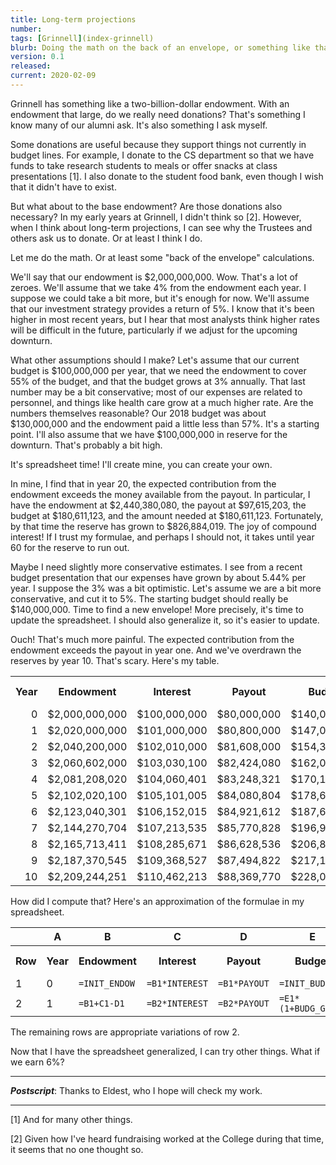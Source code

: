 ```yaml
---
title: Long-term projections
number: 
tags: [Grinnell](index-grinnell)
blurb: Doing the math on the back of an envelope, or something like that.
version: 0.1
released: 
current: 2020-02-09
---
```

Grinnell has something like a two-billion-dollar endowment.  With an
endowment that large, do we really need donations?  That's something
I know many of our alumni ask.  It's also something I ask myself.

Some donations are useful because they support things not currently
in budget lines.  For example, I donate to the CS department so that
we have funds to take research students to meals or offer snacks at
class presentations [1].  I also donate to the student food bank, even
though I wish that it didn't have to exist.

But what about to the base endowment?  Are those donations also 
necessary?  In my early years at Grinnell, I didn't think so [2].
However, when I think about long-term projections, I can see why
the Trustees and others ask us to donate.  Or at least I think I do.

Let me do the math.  Or at least some "back of the envelope" calculations.

We'll say that our endowment is $2,000,000,000.  Wow.  That's a lot of
zeroes.  We'll assume that we take 4% from the endowment each year.  I
suppose we could take a bit more, but it's enough for now.  We'll assume
that our investment strategy provides a return of 5%.  I know that it's
been higher in most recent years, but I hear that most analysts think
higher rates will be difficult in the future, particularly if we adjust
for the upcoming downturn.

What other assumptions should I make?  Let's assume that our current
budget is $100,000,000 per year, that we need the endowment to cover
55% of the budget, and that the budget grows at 3% annually.  That
last number may be a bit conservative; most of our expenses are
related to personnel, and things like health care grow at a much
higher rate.  Are the numbers themselves reasonable?  Our 2018
budget was about $130,000,000 and the endowment paid a little less
than 57%.  It's a starting point.  I'll also assume that we have
$100,000,000 in reserve for the downturn.  That's probably a bit high.

It's spreadsheet time!  I'll create mine, you can create your own.

In mine, I find that in year 20, the expected contribution from the
endowment exceeds the money available from the payout.  In particular,
I have the endowment at $2,440,380,080, the payout at $97,615,203,
the budget at $180,611,123, and the amount needed at $180,611,123.
Fortunately, by that time the reserve has grown to $826,884,019.  The
joy of compound interest!  If I trust my formulae, and perhaps I should
not, it takes until year 60 for the reserve to run out.

Maybe I need slightly more conservative estimates.  I see from a
recent budget presentation that our expenses have grown by about
5.44% per year.  I suppose the 3% was a bit optimistic.  Let's
assume we are a bit more conservative, and cut it to 5%.  The
starting budget should really be $140,000,000.  Time to find a new
envelope!  More precisely, it's time to update the spreadsheet.  I
should also generalize it, so it's easier to update.

Ouch!  That's much more painful.  The expected contribution from the
endowment exceeds the payout in year one.  And we've overdrawn the
reserves by year 10.  That's scary.  Here's my table.

<table class="table">
 <tr>
  <th>Year</th>
  <th>Endowment</th>
  <th>Interest</th>
  <th>Payout</th>
  <th>Budget</th>
  <th>From Endowment</th>
  <th>To Reserve</th>
  <th>Reserve</th>
 </tr>
 <tr>
  <td align="right">0</td>
  <td align="right">$2,000,000,000</td>
  <td align="right">$100,000,000</td>
  <td align="right">$80,000,000</td>
  <td align="right">$140,000,000</td>
  <td align="right">$77,000,000</td>
  <td align="right">$3,000,000</td>
  <td align="right">$103,000,000</td>
 </tr>
 <tr>
  <td align="right">1</td>
  <td align="right">$2,020,000,000</td>
  <td align="right">$101,000,000</td>
  <td align="right">$80,800,000</td>
  <td align="right">$147,000,000</td>
  <td align="right">$80,850,000</td>
  <td align="right">-$50,000</td>
  <td align="right">$108,100,000</td>
 </tr>
 <tr>
  <td align="right">2</td>
  <td align="right">$2,040,200,000</td>
  <td align="right">$102,010,000</td>
  <td align="right">$81,608,000</td>
  <td align="right">$154,350,000</td>
  <td align="right">$84,892,500</td>
  <td align="right">-$3,284,500</td>
  <td align="right">$110,220,500</td>
 </tr>
 <tr>
  <td align="right">3</td>
  <td align="right">$2,060,602,000</td>
  <td align="right">$103,030,100</td>
  <td align="right">$82,424,080</td>
  <td align="right">$162,067,500</td>
  <td align="right">$89,137,125</td>
  <td align="right">-$6,713,045</td>
  <td align="right">$109,018,480</td>
 </tr>
 <tr>
  <td align="right">4</td>
  <td align="right">$2,081,208,020</td>
  <td align="right">$104,060,401</td>
  <td align="right">$83,248,321</td>
  <td align="right">$170,170,875</td>
  <td align="right">$93,593,981</td>
  <td align="right">-$10,345,660</td>
  <td align="right">$104,123,744</td>
 </tr>
 <tr>
  <td align="right">5</td>
  <td align="right">$2,102,020,100</td>
  <td align="right">$105,101,005</td>
  <td align="right">$84,080,804</td>
  <td align="right">$178,679,419</td>
  <td align="right">$98,273,680</td>
  <td align="right">-$14,192,876</td>
  <td align="right">$95,137,054</td>
 </tr>
 <tr>
  <td align="right">6</td>
  <td align="right">$2,123,040,301</td>
  <td align="right">$106,152,015</td>
  <td align="right">$84,921,612</td>
  <td align="right">$187,613,390</td>
  <td align="right">$103,187,364</td>
  <td align="right">-$18,265,752</td>
  <td align="right">$81,628,155</td>
 </tr>
 <tr>
  <td align="right">7</td>
  <td align="right">$2,144,270,704</td>
  <td align="right">$107,213,535</td>
  <td align="right">$85,770,828</td>
  <td align="right">$196,994,059</td>
  <td align="right">$108,346,733</td>
  <td align="right">-$22,575,904</td>
  <td align="right">$63,133,658</td>
 </tr>
 <tr>
  <td align="right">8</td>
  <td align="right">$2,165,713,411</td>
  <td align="right">$108,285,671</td>
  <td align="right">$86,628,536</td>
  <td align="right">$206,843,762</td>
  <td align="right">$113,764,069</td>
  <td align="right">-$27,135,533</td>
  <td align="right">$39,154,808</td>
 </tr>
 <tr>
  <td align="right">9</td>
  <td align="right">$2,187,370,545</td>
  <td align="right">$109,368,527</td>
  <td align="right">$87,494,822</td>
  <td align="right">$217,185,950</td>
  <td align="right">$119,452,273</td>
  <td align="right">-$31,957,451</td>
  <td align="right">$9,155,098</td>
 </tr>
 <tr>
  <td align="right">10</td>
  <td align="right">$2,209,244,251</td>
  <td align="right">$110,462,213</td>
  <td align="right">$88,369,770</td>
  <td align="right">$228,045,248</td>
  <td align="right">$125,424,886</td>
  <td align="right">-$37,055,116</td>
  <td align="right">-$27,442,263</td>
 </tr>
</table>

How did I compute that?  Here's an approximation of the formulae
in my spreadsheet.

<table class="table">
 <tr>
  <th></th>
  <th>A</th>
  <th>B</th>
  <th>C</th>
  <th>D</th>
  <th>E</th>
  <th>F</th>
  <th>G</th>
  <th>H</th>
 </tr>
 <tr>
  <th>Row</th>
  <th>Year</th>
  <th>Endowment</th>
  <th>Interest</th>
  <th>Payout</th>
  <th>Budget</th>
  <th>From Endowment</th>
  <th>To Reserve</th>
  <th>Reserve</th>
 </tr>
 <tr>
  <td>1</td>
  <td>0</td>
  <td><code>=INIT_ENDOW</code></td>
  <td><code>=B1*INTEREST</code></td>
  <td><code>=B1*PAYOUT</code></td>
  <td><code>=INIT_BUDGET</code></td>
  <td><code>=E1*ENDOW_PERC</code></td>
  <td><code>=C1-F1</code></td>
  <td><code>=INIT_RESERVE+G1</td>
 </tr>
 <tr>
  <td>2</td>
  <td>1</td>
  <td><code>=B1+C1-D1</code></td>
  <td><code>=B2*INTEREST</code></td>
  <td><code>=B2*PAYOUT</code></td>
  <td><code>=E1*(1+BUDG_GROW)</code></td>
  <td><code>=E2*ENDOW_PERC</code></td>
  <td><code>=C2-F2</code></td>
  <td><code>=H1*(1+INTEREST)+G2</td>
 </tr>
</table>

The remaining rows are appropriate variations of row 2.

Now that I have the spreadsheet generalized, I can try other things.
What if we earn 6%?

---

**_Postscript_**: Thanks to Eldest, who I hope will check my work.

---

[1] And for many other things.

[2] Given how I've heard fundraising worked at the College during
that time, it seems that no one thought so.

